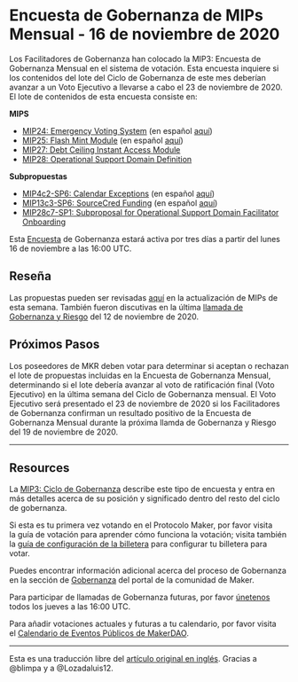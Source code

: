 # **Encuesta de Gobernanza de MIPs Mensual - 16 de noviembre de 2020**

Los Facilitadores de Gobernanza han colocado la MIP3: Encuesta de Gobernanza Mensual en el sistema de votación. Esta encuesta inquiere si los contenidos del lote del Ciclo de Gobernanza de este mes deberían avanzar a un Voto Ejecutivo a llevarse a cabo el 23 de noviembre de 2020. El lote de contenidos de esta encuesta consiste en:

**MIPS**

- [MIP24: Emergency Voting System](https://forum.makerdao.com/t/mip24-emergency-voting-system-replaces-mip-5/4009) (en español [aquí](https://forum.makerdao.com/t/mip24-respuesta-de-emergencia/4945))
- [MIP25: Flash Mint Module](https://forum.makerdao.com/t/mip25-flash-mint-module/4400) (en español [aquí](https://forum.makerdao.com/t/mip25-modulo-de-acunacion-flash/5014))
- [MIP27: Debt Ceiling Instant Access Module](https://forum.makerdao.com/t/mip27-debt-ceiling-instant-access-module/4625)
- [MIP28: Operational Support Domain Definition](https://forum.makerdao.com/t/mip28-operational-support-domain-definition/4627)

**Subpropuestas**

- [MIP4c2-SP6: Calendar Exceptions](https://forum.makerdao.com/t/mip4c2-sp6-calendar-exceptions/4546) (en español [aquí](https://forum.makerdao.com/t/mip4c2-sp6-excepciones-de-calendario/5016))
- [MIP13c3-SP6: SourceCred Funding](https://forum.makerdao.com/t/mip13c3-sp6-sourcecred-funding/4545) (en español [aquí](https://forum.makerdao.com/t/mip13c3-sp6-financiacion-de-sourcecred/5015))
- [MIP28c7-SP1: Subproposal for Operational Support Domain Facilitator Onboarding](https://forum.makerdao.com/t/mip28c7-sp1-subproposal-for-operational-support-domain-facilitator-onboarding/4628)

Esta [Encuesta](https://community-development.makerdao.com/en/learn/governance/on-chain-gov) de Gobernanza estará activa por tres días a partir del lunes 16 de noviembre a las 16:00 UTC.

## **Reseña**

Las propuestas pueden ser revisadas [aquí](https://forum.makerdao.com/t/weekly-mips-update-20/5009) en la actualización de MIPs de esta semana. También fueron discutivas en la última [llamada de Gobernanza y Riesgo](https://forum.makerdao.com/t/agenda-discussion-scientific-governance-and-risk-118-thursday-november-12-16-00-utc/5008) del 12 de noviembre de 2020.

## Próximos Pasos

Los poseedores de MKR deben votar para determinar si aceptan o rechazan  el lote de propuestas incluidas en la Encuesta de Gobernanza Mensual, determinando si el lote debería avanzar al voto de ratificación final (Voto Ejecutivo) en la última semana del Ciclo de Gobernanza mensual. El Voto Ejecutivo será presentado el 23 de noviembre de 2020 si los Facilitadores de Gobernanza confirman un resultado positivo de la Encuesta de Gobernanza Mensual durante la próxima llamda de Gobernanza y Riesgo del 19 de noviembre de 2020.

---

## **Resources**

La [MIP3: Ciclo de Gobernanza](https://github.com/makerdao/mips/blob/Accepted/MIP3/mip3.md) describe este tipo de encuesta y entra en más detalles acerca de su posición y significado dentro del resto del ciclo de gobernanza.

Si esta es tu primera vez votando en el Protocolo Maker, por favor visita la guía de votación para aprender cómo funciona la votación; visita también la [guía de configuración de la billetera](https://community-development.makerdao.com/en/learn/governance/voting-setup/)  para configurar tu billetera para votar.

Puedes encontrar información adicional acerca del proceso de Gobernanza en la sección de [Gobernanza](https://community-development.makerdao.com/en/learn/governance/) del portal de la comunidad de Maker.

Para participar de llamadas de Gobernanza futuras, por favor [únetenos](https://github.com/makerdao/community/tree/master/governance/governance-and-risk-meetings) [](https://community-development.makerdao.com/governance/governance-and-risk-meetings)todos los jueves a las 16:00 UTC.

Para añadir votaciones actuales y futuras a tu calendario, por favor visita el [Calendario de Eventos Públicos de MakerDAO](https://calendar.google.com/calendar/embed?src=makerdao.com_3efhm2ghipksegl009ktniomdk%40group.calendar.google.com&ctz=America%2FLos_Angeles).

---

Esta es una traducción libre del [artículo original en inglés](https://github.com/makerdao/community/blob/master/governance/polls/MIPs). Gracias a @blimpa y a @Lozadaluis12.
